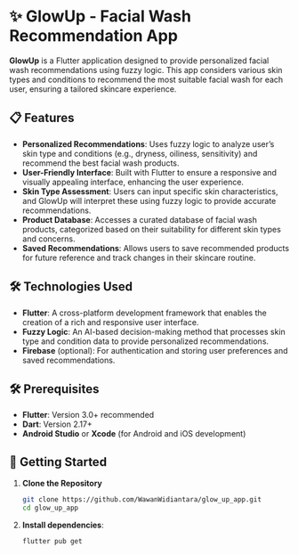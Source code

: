 # ✨ GlowUp - Facial Wash Recommendation App

**GlowUp** is a Flutter application designed to provide personalized facial wash recommendations using fuzzy logic. This app considers various skin types and conditions to recommend the most suitable facial wash for each user, ensuring a tailored skincare experience.

## 📋 Features

- **Personalized Recommendations**: Uses fuzzy logic to analyze user’s skin type and conditions (e.g., dryness, oiliness, sensitivity) and recommend the best facial wash products.
- **User-Friendly Interface**: Built with Flutter to ensure a responsive and visually appealing interface, enhancing the user experience.
- **Skin Type Assessment**: Users can input specific skin characteristics, and GlowUp will interpret these using fuzzy logic to provide accurate recommendations.
- **Product Database**: Accesses a curated database of facial wash products, categorized based on their suitability for different skin types and concerns.
- **Saved Recommendations**: Allows users to save recommended products for future reference and track changes in their skincare routine.

## 🛠️ Technologies Used

- **Flutter**: A cross-platform development framework that enables the creation of a rich and responsive user interface.
- **Fuzzy Logic**: An AI-based decision-making method that processes skin type and condition data to provide personalized recommendations.
- **Firebase** (optional): For authentication and storing user preferences and saved recommendations.

## 🛠️ Prerequisites

- **Flutter**: Version 3.0+ recommended
- **Dart**: Version 2.17+
- **Android Studio** or **Xcode** (for Android and iOS development)

## 🚀 Getting Started

1. **Clone the Repository**

   ```bash
   git clone https://github.com/WawanWidiantara/glow_up_app.git
   cd glow_up_app

   
2. **Install dependencies**:

   ```bash
   flutter pub get